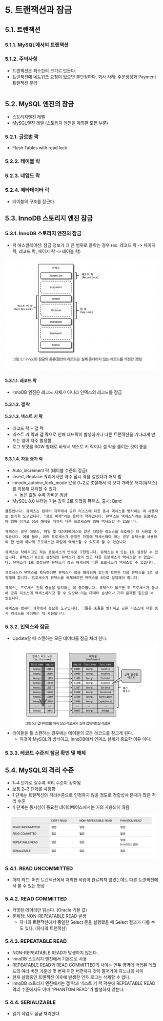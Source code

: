 # 5. 트랜잭션과 잠금
## 5.1. 트랜잭션
### 5.1.1. MySQL에서의 트랜잭션

### 5.1.2. 주의사항
- 트랜잭션은 최소한의 크기로 만든다.
- 트랜잭션에 네트워크 요청이 있으면 불안정하다.
회사 사례: 주문생성과 Payment 트랜잭션 분리
```
```

## 5.2. MySQL 엔진의 잠금
- 스토리지엔진 레벨
- MySQL엔진 레벨 (스토리지 엔진을 제외한 모든 부분)
### 5.2.1. 글로벌 락
- Flush Tables with read lock
### 5.2.2. 테이블 락
### 5.2.3. 네임드 락
### 5.2.4. 메타데이터 락
- 테이블의 구조를 잠근다.

## 5.3. InnoDB 스토리지 엔진 잠금
### 5.3.1. InnoDB 스토리지 엔진의 잠금
- 락 에스컬레이션: 잠금 정보가 더 큰 범위로 올락는 경우 (ex. 레코드 락 -> 페이지 락, 레코드 락, 페이지 락 -> 테이블 락)
  
![alt](./src/img/5.1.%20InnoDB%20%EC%9E%A0%EA%B8%88%EC%9D%98%20%EC%A2%85%EB%A5%98.png)
#### 5.3.1.1. 레코드 락
- InnoDB 엔진은 레코드 자체가 아니라 인덱스의 레코드를 잠금
#### 5.3.1.2. 갭 락 
#### 5.3.1.3. 넥스트 키 락
- 레코드 락 + 갭 락
- 넥스트 키 락과 갭 락으로 인해 데드락이 발생하거나 다른 트랜잭션을 기다리게 만드는 일이 자주 발생함
- 로그 포맷을 ROW 형태로 바꿔서 넥스트 키 락이나 갭 락을 줄이는 것이 좋음

#### 5.3.1.4. 자동 증가 락
- Auto_increment 락 (테이블 수준의 잠금)
- Insert, Replace 쿼리에서만 아주 잠시 락을 걸었다가 해제 함
- innodb_autoinc_lock_mode 값을 0~2로 조절해서 락 보다 가벼운 래치(뮤텍스)를 이용해 처리할 수 있다.
  - 높은 값일 수록 가벼운 잠금
- MySQL 8.0 부터는 기본 값이 2로 되었음
뮤텍스, 출처: Bard
```
물론입니다. 뮤텍스는 컴퓨터 과학에서 공유 리소스에 대한 동시 액세스를 방지하는 데 사용되는 동기화 도구입니다. "상호 배제"라는 용어의 약자입니다. 뮤텍스는 액세스하려는 프로세스에 의해 잠기고 잠금 해제될 때까지 다른 프로세스에 의해 액세스할 수 없습니다.

뮤텍스는 공유 메모리, 파일 및 데이터베이스와 같은 다양한 리소스를 보호하는 데 사용할 수 있습니다. 예를 들어, 여러 프로세스가 동일한 파일에 액세스해야 하는 경우 뮤텍스를 사용하여 한 번에 하나의 프로세스만 파일에 액세스할 수 있도록 할 수 있습니다.

뮤텍스는 락이라고도 하는 프로세스의 변수로 구현됩니다. 뮤텍스는 0 또는 1로 설정할 수 있습니다. 뮤텍스가 0으로 설정되면 뮤텍스가 잠겨 있고 다른 프로세스가 액세스할 수 없습니다. 뮤텍스가 1로 설정되면 뮤텍스가 잠금 해제되어 다른 프로세스가 액세스할 수 있습니다.

프로세스가 뮤텍스를 획득하려면 뮤텍스가 잠금 해제되어 있는지 확인한 다음 뮤텍스를 1로 설정해야 합니다. 프로세스가 뮤텍스를 해제하려면 뮤텍스를 0으로 설정해야 합니다.

뮤텍스는 프로세스 간의 충돌을 방지하는 데 중요합니다. 뮤텍스가 없으면 두 프로세스가 동시에 공유 리소스에 액세스하려고 할 수 있으며 이는 데이터 손상이나 기타 문제를 일으킬 수 있습니다.

뮤텍스는 컴퓨터 과학에서 중요한 도구입니다. 그들은 충돌을 방지하고 공유 리소스에 대한 동시 액세스를 제어하는 데 사용됩니다.
```
### 5.3.2. 인덱스와 잠금
- Update할 때 스캔하는 모든 데이터를 잠금 처리 한다.
![alt](./src/img/5.2.%20%EC%97%85%EB%8D%B0%EC%9D%B4%ED%8A%B8%EB%A5%BC%20%EC%9C%84%ED%95%B4%20%EC%9E%A0%EA%B8%B4%20%EB%A0%88%EC%BD%94%EB%93%9C%EC%99%80%20%EC%8B%A4%EC%A0%9C%20%EC%97%85%EB%8D%B0%EC%9D%B4%ED%8A%B8%EB%90%9C%20%EB%A0%88%EC%BD%94%EB%93%9C.png)
- 테이블을 풀 스캔하는 경우에는 테이블의 모든 레코드를 잠그게 된다.
  - 이것이 MySQL의 방식이고, InnoDB에서 인덱스 설계가 중요한 이유 이다.


### 5.3.3. 레코드 수준의 잠금 확인 및 해제

## 5.4. MySQL의 격리 수준
- 1~4 단계로 갈수록 격리 수준이 강화됨
- 보통 2~3 단계를 사용함
- 1 단계는 트랜잭션의 격리수준으로 인정하지 않을 정도로 정합성에 문제가 많은 격리 수준
- 4 단계는 동시성이 중요한 데이터베이스에서는 거의 사용되지 않음

![alt](./src/img/5.%20%EA%B2%A9%EB%A6%AC%EC%88%98%EC%A4%80%20%ED%91%9C.png)

### 5.4.1. READ UNCOMMITTED
- 더티 리드: 어떤 트랜잭션에서 처리한 작업이 완료되지 않았는데도 다른 트랜잭션에서 볼 수 있는 현상

### 5.4.2. READ COMMITTED
- 커밋된 데이터만 읽는다. (Oracle 기본 값)
- 문제점: NON-REPEATABLE READ 발생
    - 하나의 트랜잭션에서 동일한 Select 문을 실행했을 때 Select 결과가 다를 수도 있다. (하나의 트랜잭션)

### 5.4.3. REPEATABLE READ
- NON-REPEATABLE READ가 발생하지 않는다.
- InnoDB 스토리지 엔진에서 기본으로 사용
- REPEATABLE READ와 READ COMMITTED의 차이는 언두 영역에 백업된 레코드의 여러 버전 가운데 몇 번째 이전 버전까지 찾아 들어가야 하느냐의 차이
- 현재 실행중인 트랜잭션 이후에 발생한 언두 로그는 삭제할 수 없다.
- InnoDB 스토리지 엔진에서는 갭 락과 넥스트 키 락 덕분에 REPEATABLE READ 격리 수준에서도 이미 “PHANTOM READ”가 발생하지 않는다.

### 5.4.4. SERIALIZABLE
- 읽기 작업도 잠금 처리한다.